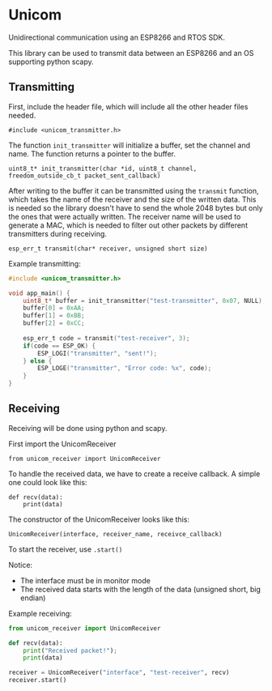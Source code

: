 # Unicom
Unidirectional communication using an ESP8266 and RTOS SDK.

This library can be used to transmit data between an ESP8266 and an OS supporting python scapy. 

## Transmitting
First, include the header file, which will include all the other header files needed.

`#include <unicom_transmitter.h>`

The function `init_transmitter` will initialize a buffer, set the channel and name. The function returns a pointer to the buffer.

`uint8_t* init_transmitter(char *id, uint8_t channel, freedom_outside_cb_t packet_sent_callback)`

After writing to the buffer it can be transmitted using the `transmit` function, which takes the name of the receiver and the size of the written data. This is needed so the library doesn't have to send the whole 2048 bytes but only the ones that were actually written. The receiver name will be used to generate a MAC, which is needed to filter out other packets by different transmitters during receiving.

`esp_err_t transmit(char* receiver, unsigned short size)`

Example transmitting:
```c
#include <unicom_transmitter.h>

void app_main() {
    uint8_t* buffer = init_transmitter("test-transmitter", 0x07, NULL);
    buffer[0] = 0xAA;
    buffer[1] = 0xBB;
    buffer[2] = 0xCC;
    
    esp_err_t code = transmit("test-receiver", 3);
    if(code == ESP_OK) {
        ESP_LOGI("transmitter", "sent!");
    } else {
        ESP_LOGE("transmitter", "Error code: %x", code);
    }
}
```

## Receiving
Receiving will be done using python and scapy.

First import the UnicomReceiver

`from unicom_receiver import UnicomReceiver`

To handle the received data, we have to create a receive callback. A simple one could look like this:
```
def recv(data):
    print(data)
```

The constructor of the UnicomReceiver looks like this:

`UnicomReceiver(interface, receiver_name, receivce_callback)`

To start the receiver, use `.start()`

Notice:
- The interface must be in monitor mode
- The received data starts with the length of the data (unsigned short, big endian)

Example receiving:
```python
from unicom_receiver import UnicomReceiver

def recv(data):
    print("Received packet!");
    print(data)

receiver = UnicomReceiver("interface", "test-receiver", recv)
receiver.start()
```
